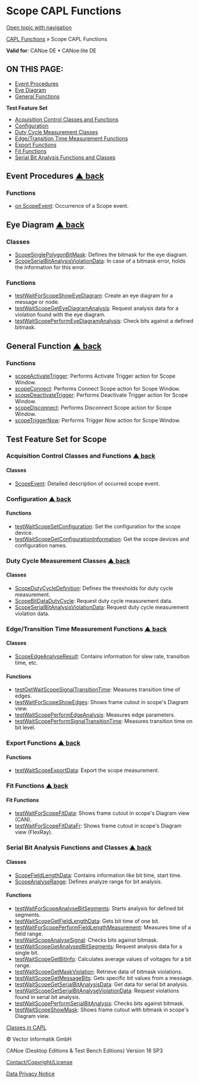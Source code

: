 # Scope CAPL Functions

[Open topic with navigation](../../../../CANoeDEFamily.htm#Topics/CAPLFunctions/Scope/CAPLfunctionsScopeOverview.md)

[CAPL Functions](../CAPLfunctions.md) » Scope CAPL Functions

**Valid for**: CANoe DE • CANoe:lite DE

## ON THIS PAGE:

- [Event Procedures](#EventProcedures)
- [Eye Diagram](#EyeDiagram)
- [General Functions](#General)

**Test Feature Set**

- [Acquisition Control Classes and Functions](#AcquisitionControl)
- [Configuration](#Configuration)
- [Duty Cycle Measurement Classes](#DutyCycleMeas)
- [Edge/Transition Time Measurement Functions](#EdgeTransitionTimeMeas)
- [Export Functions](#Export)
- [Fit Functions](#Fit)
- [Serial Bit Analysis Functions and Classes](#SerialBitAnalysis)

## Event Procedures [▲ back](#Shortcuts)

### Functions

- [on ScopeEvent](EventProcedures/CAPLfunctionOnScopeEvent.md): Occurrence of a Scope event.

## Eye Diagram [▲ back](#Shortcuts)

### Classes

- [ScopeSinglePolygonBitMask](Classes/CAPLFunctionScopeSinglePolygonBitMask.md): Defines the bitmask for the eye diagram.
- [ScopeSerialBitAnalysisViolationData](Classes/CAPLfunctionScopeSerialBitAnalysisViolationData.md): In case of a bitmask error, holds the information for this error.

### Functions

- [testWaitForScopeShowEyeDiagram](../Test/Functions/CAPLfunctionTestWaitForScopeShowEyeDiagram.md): Create an eye diagram for a message or node.
- [testWaitScopeGetEyeDiagramAnalysis](../Test/Functions/CAPLfunctionTestWaitScopeGetEyeDiagramAnalysis.md): Request analysis data for a violation found with the eye diagram.
- [testWaitScopePerformEyeDiagramAnalysis](../Test/Functions/CAPLFunctionTestWaitScopePerformEyeDiagramAnalysis.md): Check bits against a defined bitmask.

## General Function [▲ back](#Shortcuts)

### Functions

- [scopeActivateTrigger](Functions/CAPLfunctionScopeActivateTrigger.md): Performs Activate Trigger action for Scope Window.
- [scopeConnect](Functions/CAPLfunctionScopeConnect.md): Performs Connect Scope action for Scope Window.
- [scopeDeactivateTrigger](Functions/CAPLfunctionScopeDeactivateTrigger.md): Performs Deactivate Trigger action for Scope Window.
- [scopeDisconnect](Functions/CAPLfunctionScopeDisconnect.md): Performs Disconnect Scope action for Scope Window.
- [scopeTriggerNow](Functions/CAPLfunctionScopeTriggerNow.md): Performs Trigger Now action for Scope Window.

## Test Feature Set for Scope

### Acquisition Control Classes and Functions [▲ back](#Shortcuts)

#### Classes

- [ScopeEvent](Classes/CAPLfunctionsScopeEvent.md): Detailed description of occurred scope event.

### Configuration [▲ back](#Shortcuts)

#### Functions

- [testWaitScopeSetConfiguration](../Test/Functions/CAPLfunctiontestWaitScopeSetConfiguration.md): Set the configuration for the scope device.
- [testWaitScopeGetConfigurationInformation](../Test/Functions/CAPLfunctionTestWaitScopeGetConfigurationInformation.md): Get the scope devices and configuration names.

### Duty Cycle Measurement Classes [▲ back](#Shortcuts)

#### Classes

- [ScopeDutyCycleDefinition](Classes/CAPLfunctionScopeDutyCycleDefinition.md): Defines the thresholds for duty cycle measurement.
- [ScopeBitDataDutyCycle](Classes/CAPLfunctionScopeBitDataDutyCycle.md): Request duty cycle measurement data.
- [ScopeSerialBitAnalysisViolationData](Classes/CAPLfunctionScopeSerialBitAnalysisViolationData.md): Request duty cycle measurement violation data.

### Edge/Transition Time Measurement Functions [▲ back](#Shortcuts)

#### Classes

- [ScopeEdgeAnalyseResult](Classes/CAPLfunctionScopeEdgeAnalysisResult.md): Contains information for slew rate, transition time, etc.

#### Functions

- [testGetWaitScopeSignalTransitionTime](../Test/Functions/CAPLfunctionTestGetWaitScopeSignalTransitionTime.md): Measures transition time of edges.
- [testWaitForScopeShowEdges](../Test/Functions/CAPLfunctionTestWaitForScopeShowEdges.md): Shows frame cutout in scope's Diagram view.
- [testWaitScopePerformEdgeAnalysis](../Test/Functions/CAPLfunctionTestWaitScopePerformEdgeAnalysis.md): Measures edge parameters.
- [testWaitScopePerformSignalTransitionTime](../Test/Functions/CAPLfunctionTestWaitScopePerformSignalTransitionTime.md): Measures transition time on bit level.

### Export Functions [▲ back](#Shortcuts)

#### Functions

- [testWaitScopeExportData](../Test/Functions/CAPLfunctionTestWaitScopeExportData.md): Export the scope measurement.

### Fit Functions [▲ back](#Shortcuts)

#### Fit Functions

- [testWaitForScopeFitData](../Test/Functions/CAPLfunctionTestWaitForScopeFitData.md): Shows frame cutout in scope's Diagram view (CAN).
- [testWaitForScopeFitDataFr](../Test/Functions/CAPLfunctionTestWaitForScopeFitDataFr.md): Shows frame cutout in scope's Diagram view (FlexRay).

### Serial Bit Analysis Functions and Classes [▲ back](#Shortcuts)

#### Classes

- [ScopeFieldLengthData](Classes/CAPLfunctionScopeFieldLengthData.md): Contains information like bit time, start time.
- [ScopeAnalyseRange](Classes/CAPLfunctionScopeAnalyseRange.md): Defines analyze range for bit analysis.

#### Functions

- [testWaitForScopeAnalyseBitSegments](../Test/Functions/CAPLfunctionTestWaitForScopeAnalyseBitSegments.md): Starts analysis for defined bit segments.
- [testWaitScopeGetFieldLengthData](../Test/Functions/CAPLfunctionTestWaitScopeGetFieldLengthData.md): Gets bit time of one bit.
- [testWaitForScopePerformFieldLengthMeasurement](../Test/Functions/CAPLfunctionTestWaitForScopePerformFieldLengthMeasurement.md): Measures time of a field range.
- [testWaitScopeAnalyseSignal](../Test/Functions/CAPLfunctionTestWaitScopeAnalyseSignal.md): Checks bits against bitmask.
- [testWaitScopeGetAnalysedBitSegments](../Test/Functions/CAPLfunctionTestWaitScopeGetAnalysedBitSegments.md): Request analysis data for a single bit.
- [testWaitScopeGetBitInfo](../Test/Functions/CAPLfunctionTestWaitScopeGetBitInfo.md): Calculates average values of voltages for a bit range.
- [testWaitScopeGetMaskViolation](../Test/Functions/CAPLfunctionTestWaitScopeGetMaskViolation.md): Retrieve data of bitmask violations.
- [testWaitScopeGetMessageBits](../Test/Functions/CAPLfunctionTestWaitScopeGetMessageBits.md): Gets specific bit values from a message.
- [testWaitScopeGetSerialBitAnalysisData](../Test/Functions/CAPLfunctionTestWaitScopeGetSerialBitAnalysisData.md): Get data for serial bit analysis.
- [testWaitScopeGetSerialBitAnalyseViolationData](../Test/Functions/CAPLfunctionTestWaitScopeGetSerialBitAnalyseViolationData.md): Request violations found in serial bit analysis.
- [testWaitScopePerformSerialBitAnalysis](../Test/Functions/CAPLfunctionTestWaitScopePerformSerialBitAnalysis.md): Checks bits against bitmask.
- [testWaitScopeShowMask](../Test/Functions/CAPLfunctionTestWaitScopeShowMask.md): Shows frame cutout with bitmask in scope's Diagram view.

[Classes in CAPL](../ObjectOrientedProg/CAPLfunctionsOOPClassesObjects.md)

© Vector Informatik GmbH

CANoe (Desktop Editions & Test Bench Editions) Version 18 SP3

[Contact/Copyright/License](../../Shared/ContactCopyrightLicense.md)

[Data Privacy Notice](https://www.vector.com/int/en/company/get-info/privacy-policy/)